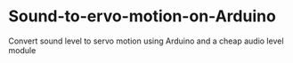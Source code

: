 # Sound-to-ervo-motion-on-Arduino
Convert sound level to servo motion using Arduino and a cheap audio level module 
